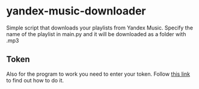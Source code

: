 # yandex-music-downloader
Simple script that downloads your playlists from Yandex Music. Specify the name of the playlist in main.py and it will be downloaded as a folder with .mp3
## Token
Also for the program to work you need to enter your token. Follow [this link](https://yandex-music.readthedocs.io/en/main/token.html) to find out how to do it.
